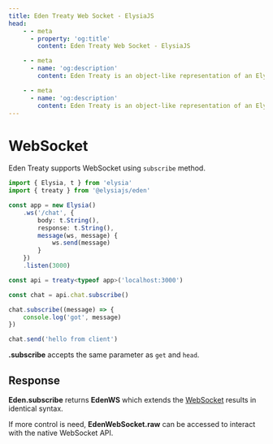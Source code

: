 ```yaml
---
title: Eden Treaty Web Socket - ElysiaJS
head:
    - - meta
      - property: 'og:title'
        content: Eden Treaty Web Socket - ElysiaJS

    - - meta
      - name: 'og:description'
        content: Eden Treaty is an object-like representation of an Elysia server, providing an end-to-end type safety, and a significantly improved developer experience. With Eden, we can fetch an API from Elysia server fully type-safe without code generation.

    - - meta
      - name: 'og:description'
        content: Eden Treaty is an object-like representation of an Elysia server, providing an end-to-end type safety, and a significantly improved developer experience. With Eden, we can fetch an API from Elysia server fully type-safe without code generation.
---
```


# WebSocket
Eden Treaty supports WebSocket using `subscribe` method.

```typescript twoslash
import { Elysia, t } from 'elysia'
import { treaty } from '@elysiajs/eden'

const app = new Elysia()
    .ws('/chat', {
        body: t.String(),
        response: t.String(),
        message(ws, message) {
            ws.send(message)
        }
    })
    .listen(3000)

const api = treaty<typeof app>('localhost:3000')

const chat = api.chat.subscribe()

chat.subscribe((message) => {
    console.log('got', message)
})

chat.send('hello from client')
```

**.subscribe** accepts the same parameter as `get` and `head`.

## Response
**Eden.subscribe** returns **EdenWS** which extends the [WebSocket](https://developer.mozilla.org/en-US/docs/Web/API/WebSocket/WebSocket) results in identical syntax.

If more control is need, **EdenWebSocket.raw** can be accessed to interact with the native WebSocket API.
